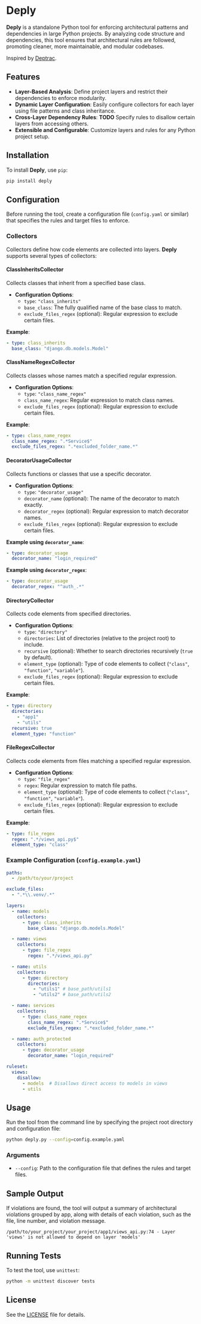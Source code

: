 # Deply

**Deply** is a standalone Python tool for enforcing architectural patterns and dependencies in large Python projects. By analyzing code structure and dependencies, this tool ensures that architectural rules are followed, promoting cleaner, more maintainable, and modular codebases.

Inspired by [Deptrac](https://github.com/qossmic/deptrac).

## Features

- **Layer-Based Analysis**: Define project layers and restrict their dependencies to enforce modularity.
- **Dynamic Layer Configuration**: Easily configure collectors for each layer using file patterns and class inheritance.
- **Cross-Layer Dependency Rules**: **TODO** Specify rules to disallow certain layers from accessing others.
- **Extensible and Configurable**: Customize layers and rules for any Python project setup.

## Installation

To install **Deply**, use `pip`:

```bash
pip install deply
```

## Configuration

Before running the tool, create a configuration file (`config.yaml` or similar) that specifies the rules and target files to enforce.

### Collectors

Collectors define how code elements are collected into layers. **Deply** supports several types of collectors:

#### **ClassInheritsCollector**

Collects classes that inherit from a specified base class.

- **Configuration Options**:
    - `type`: `"class_inherits"`
    - `base_class`: The fully qualified name of the base class to match.
    - `exclude_files_regex` (optional): Regular expression to exclude certain files.

**Example**:

```yaml
- type: class_inherits
  base_class: "django.db.models.Model"
```

#### **ClassNameRegexCollector**

Collects classes whose names match a specified regular expression.

- **Configuration Options**:
    - `type`: `"class_name_regex"`
    - `class_name_regex`: Regular expression to match class names.
    - `exclude_files_regex` (optional): Regular expression to exclude certain files.

**Example**:

```yaml
- type: class_name_regex
  class_name_regex: ".*Service$"
  exclude_files_regex: ".*excluded_folder_name.*"
```

#### **DecoratorUsageCollector**

Collects functions or classes that use a specific decorator.

- **Configuration Options**:
    - `type`: `"decorator_usage"`
    - `decorator_name` (optional): The name of the decorator to match exactly.
    - `decorator_regex` (optional): Regular expression to match decorator names.
    - `exclude_files_regex` (optional): Regular expression to exclude certain files.

**Example using `decorator_name`**:

```yaml
- type: decorator_usage
  decorator_name: "login_required"
```

**Example using `decorator_regex`**:

```yaml
- type: decorator_usage
  decorator_regex: "^auth_.*"
```

#### **DirectoryCollector**

Collects code elements from specified directories.

- **Configuration Options**:
    - `type`: `"directory"`
    - `directories`: List of directories (relative to the project root) to include.
    - `recursive` (optional): Whether to search directories recursively (`true` by default).
    - `element_type` (optional): Type of code elements to collect (`"class"`, `"function"`, `"variable"`).
    - `exclude_files_regex` (optional): Regular expression to exclude certain files.

**Example**:

```yaml
- type: directory
  directories:
    - "app1"
    - "utils"
  recursive: true
  element_type: "function"
```

#### **FileRegexCollector**

Collects code elements from files matching a specified regular expression.

- **Configuration Options**:
    - `type`: `"file_regex"`
    - `regex`: Regular expression to match file paths.
    - `element_type` (optional): Type of code elements to collect (`"class"`, `"function"`, `"variable"`).
    - `exclude_files_regex` (optional): Regular expression to exclude certain files.

**Example**:

```yaml
- type: file_regex
  regex: ".*/views_api.py$"
  element_type: "class"
```

### Example Configuration (`config.example.yaml`)

```yaml
paths:
  - /path/to/your/project

exclude_files:
  - ".*\\.venv/.*"

layers:
  - name: models
    collectors:
      - type: class_inherits
        base_class: "django.db.models.Model"

  - name: views
    collectors:
      - type: file_regex
        regex: ".*/views_api.py"

  - name: utils
    collectors:
      - type: directory
        directories:
          - "utils1" # base_path/utils1
          - "utils2" # base_path/utils2

  - name: services
    collectors:
      - type: class_name_regex
        class_name_regex: ".*Service$"
        exclude_files_regex: ".*excluded_folder_name.*"

  - name: auth_protected
    collectors:
      - type: decorator_usage
        decorator_name: "login_required"

ruleset:
  views:
    disallow:
      - models  # Disallows direct access to models in views
      - utils
```

## Usage

Run the tool from the command line by specifying the project root directory and configuration file:

```bash
python deply.py --config=config.example.yaml
```

### Arguments

- `--config`: Path to the configuration file that defines the rules and target files.

## Sample Output

If violations are found, the tool will output a summary of architectural violations grouped by app, along with details of each violation, such as the file, line number, and violation message.

```plaintext
/path/to/your_project/your_project/app1/views_api.py:74 - Layer 'views' is not allowed to depend on layer 'models'
```

## Running Tests

To test the tool, use `unittest`:

```bash
python -m unittest discover tests
```

## License

See the [LICENSE](LICENSE) file for details.